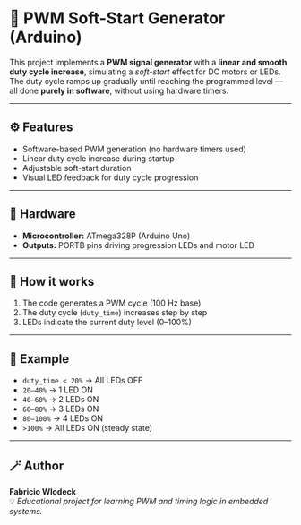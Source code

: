 # 🔧 PWM Soft-Start Generator (Arduino)

This project implements a **PWM signal generator** with a **linear and smooth duty cycle increase**, simulating a *soft-start* effect for DC motors or LEDs.  
The duty cycle ramps up gradually until reaching the programmed level — all done **purely in software**, without using hardware timers.

---

## ⚙️ Features
- Software-based PWM generation (no hardware timers used)  
- Linear duty cycle increase during startup  
- Adjustable soft-start duration  
- Visual LED feedback for duty cycle progression

---

## 🧩 Hardware
- **Microcontroller:** ATmega328P (Arduino Uno)  
- **Outputs:** PORTB pins driving progression LEDs and motor LED
---

## 🚀 How it works
1. The code generates a PWM cycle (100 Hz base)  
2. The duty cycle (`duty_time`) increases step by step  
3. LEDs indicate the current duty level (0–100%)

---

## 🧠 Example

- `duty_time < 20%` → All LEDs OFF  
- `20–40%` → 1 LED ON  
- `40–60%` → 2 LEDs ON  
- `60–80%` → 3 LEDs ON  
- `80–100%` → 4 LEDs ON  
- `>100%` → All LEDs ON (steady state)

---

## 🪄 Author
**Fabricio Wlodeck**  
💡 *Educational project for learning PWM and timing logic in embedded systems.*
